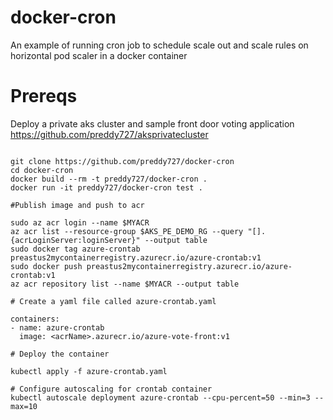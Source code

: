 # docker-cron
An example of running cron job to schedule scale out and scale rules on horizontal pod scaler in a docker container

# Prereqs
Deploy a private aks cluster and sample front door voting application 
https://github.com/preddy727/aksprivatecluster

```cli 

git clone https://github.com/preddy727/docker-cron
cd docker-cron
docker build --rm -t preddy727/docker-cron .
docker run -it preddy727/docker-cron test .

#Publish image and push to acr 

sudo az acr login --name $MYACR
az acr list --resource-group $AKS_PE_DEMO_RG --query "[].{acrLoginServer:loginServer}" --output table
sudo docker tag azure-crontab preastus2mycontainerregistry.azurecr.io/azure-crontab:v1
sudo docker push preastus2mycontainerregistry.azurecr.io/azure-crontab:v1
az acr repository list --name $MYACR --output table

# Create a yaml file called azure-crontab.yaml 

containers:
- name: azure-crontab
  image: <acrName>.azurecr.io/azure-vote-front:v1
  
# Deploy the container 

kubectl apply -f azure-crontab.yaml

# Configure autoscaling for crontab container
kubectl autoscale deployment azure-crontab --cpu-percent=50 --min=3 --max=10





```

